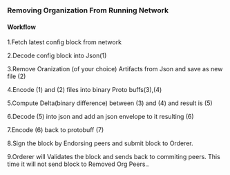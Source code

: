 ### Removing Organization From Running Network

#### Workflow

1.Fetch latest config block from network

2.Decode config block into Json(1)

3.Remove Oranization (of your choice) Artifacts from Json and save as new file (2)

4.Encode (1) and (2) files into binary Proto buffs(3),(4)

5.Compute Delta(binary difference) between (3) and (4) and result is (5)

6.Decode (5) into json and add an json envelope to it resulting (6)

7.Encode (6) back to protobuff (7)

8.Sign the block by Endorsing peers and submit block to Orderer.

9.Orderer will Validates the block and sends back to commiting peers. This time it will not send block to Removed Org Peers..

